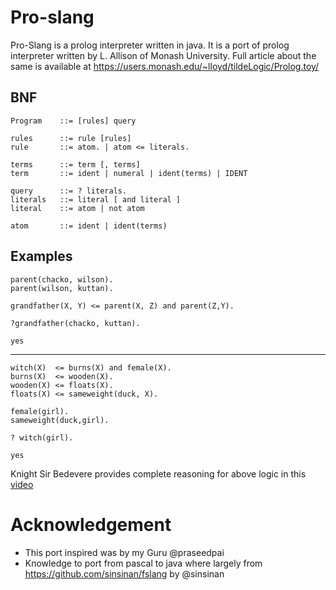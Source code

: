 # Pro-slang

Pro-Slang is a prolog interpreter written in java. It is a port of prolog interpreter written by L. Allison of Monash University. Full article about the same is available at https://users.monash.edu/~lloyd/tildeLogic/Prolog.toy/


## BNF
```
Program    ::= [rules] query

rules      ::= rule [rules]
rule       ::= atom. | atom <= literals.

terms      ::= term [, terms]
term       ::= ident | numeral | ident(terms) | IDENT

query      ::= ? literals.
literals   ::= literal [ and literal ]
literal    ::= atom | not atom

atom       ::= ident | ident(terms)

```

## Examples

```
parent(chacko, wilson).
parent(wilson, kuttan).

grandfather(X, Y) <= parent(X, Z) and parent(Z,Y).

?grandfather(chacko, kuttan).
```

```
yes
```
---
```
witch(X)  <= burns(X) and female(X).
burns(X)  <= wooden(X).
wooden(X) <= floats(X).
floats(X) <= sameweight(duck, X).

female(girl).
sameweight(duck,girl).

? witch(girl).
```

```
yes
```

 Knight Sir Bedevere provides complete reasoning for above logic in this [video](https://www.youtube.com/watch?v=iGx1hiSJbCo)


# Acknowledgement
- This port inspired was by my Guru @praseedpai
- Knowledge to port from pascal to java where largely from  https://github.com/sinsinan/fslang by @sinsinan
